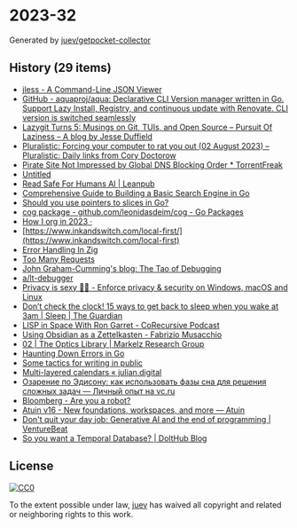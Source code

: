 # 2023-32

Generated by [juev/getpocket-collector](https://github.com/juev/getpocket-collector)

## History (29 items)

- [jless - A Command-Line JSON Viewer](https://jless.io)
- [GitHub - aquaproj/aqua: Declarative CLI Version manager written in Go. Support Lazy Install, Registry, and continuous update with Renovate. CLI version is switched seamlessly](https://github.com/aquaproj/aqua)
- [Lazygit Turns 5: Musings on Git, TUIs, and Open Source – Pursuit Of Laziness – A blog by Jesse Duffield](https://jesseduffield.com/Lazygit-5-Years-On/)
- [Pluralistic: Forcing your computer to rat you out (02 August 2023) – Pluralistic: Daily links from Cory Doctorow](https://pluralistic.net/2023/08/02/self-incrimination/)
- [Pirate Site Not Impressed by Global DNS Blocking Order * TorrentFreak](https://torrentfreak.com/pirate-site-not-impressed-by-global-dns-blocking-order-230803/)
- [Untitled](https://lemire.me/blog/2016/06/21/i-do-not-use-a-debugger)
- [Read Safe For Humans AI | Leanpub](https://leanpub.com/safe-for-humans-AI/read)
- [Comprehensive Guide to Building a Basic Search Engine in Go](https://voskan.host/2023/08/04/building-search-engine-in-golang/)
- [Should you use pointers to slices in Go?](https://www.willem.dev/articles/should-you-use-pointers-to-slices/)
- [cog package - github.com/leonidasdeim/cog - Go Packages](https://pkg.go.dev/github.com/leonidasdeim/cog)
- [How I org in 2023 ·](https://cmdln.org/2023/03/25/how-i-org-in-2023/)
- [https://www.inkandswitch.com/local-first/](https://www.inkandswitch.com/local-first)
- [Error Handling In Zig](https://www.aolium.com/karlseguin/4013ac14-2457-479b-e59b-e603c04673c8)
- [Too Many Requests](https://www.reddit.com/r/ObsidianMD/comments/15j3mb9/my_complete_obsidian_workflow_to_manage_my_life/)
- [John Graham-Cumming's blog: The Tao of Debugging](https://blog.jgc.org/2007/01/tao-of-debugging.html)
- [a/lt-debugger](https://lwn.net/2000/0914/a/lt-debugger.php3)
- [Privacy is sexy 🍑🍆 - Enforce privacy & security on Windows, macOS and Linux](https://privacy.sexy)
- [Don’t check the clock! 15 ways to get back to sleep when you wake at 3am | Sleep | The Guardian](https://www.theguardian.com/lifeandstyle/2023/aug/03/dont-check-the-clock-15-ways-to-get-back-to-sleep-when-you-wake-at-3am)
- [LISP in Space With Ron Garret - CoRecursive Podcast](https://corecursive.com/lisp-in-space-with-ron-garret/)
- [Using Obsidian as a Zettelkasten - Fabrizio Musacchio](https://www.fabriziomusacchio.com/blog/2022-06-25-obsidian_zettelkasten/)
- [02 | The Optics Library | Markelz Research Group](http://markelz.physics.buffalo.edu/node/411)
- [Haunting Down Errors in Go](https://hypirion.com/musings/haunting-down-errors-in-go)
- [Some tactics for writing in public](https://jvns.ca/blog/2023/08/07/tactics-for-writing-in-public/)
- [Multi-layered calendars « julian.digital](https://julian.digital/2023/07/06/multi-layered-calendars/)
- [Озарение по Эдисону: как использовать фазы сна для решения сложных задач — Личный опыт на vc.ru](https://vc.ru/life/490327-ozarenie-po-edisonu-kak-ispolzovat-fazy-sna-dlya-resheniya-slozhnyh-zadach)
- [Bloomberg - Are you a robot?](https://www.bloomberg.com/tosv2.html)
- [Atuin v16 - New foundations, workspaces, and more — Atuin](https://atuin.sh/blog/release-v16)
- [Don't quit your day job: Generative AI and the end of programming | VentureBeat](https://venturebeat.com/ai/dont-quit-your-day-job-generative-ai-and-the-end-of-programming/)
- [So you want a Temporal Database? | DoltHub Blog](https://www.dolthub.com/blog/2023-08-07-temporal-database/)

## License

[![CC0](https://mirrors.creativecommons.org/presskit/buttons/88x31/svg/cc-zero.svg)](https://creativecommons.org/publicdomain/zero/1.0/)

To the extent possible under law, [juev](https://github.com/juev) has waived all copyright and related or neighboring rights to this work.
